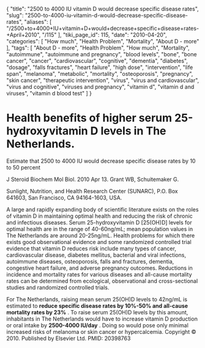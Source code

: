 {
    "title": "2500 to 4000 IU vitamin D would decrease specific disease rates",
    "slug": "2500-to-4000-iu-vitamin-d-would-decrease-specific-disease-rates",
    "aliases": [
        "/2500+to+4000+IU+vitamin+D+would+decrease+specific+disease+rates-+April+2010",
        "/115"
    ],
    "tiki_page_id": 115,
    "date": "2010-04-20",
    "categories": [
        "How much",
        "Health Problem",
        "Mortality",
        "About D - more"
    ],
    "tags": [
        "About D - more",
        "Health Problem",
        "How much",
        "Mortality",
        "autoimmune",
        "autoimmune and pregnancy",
        "blood levels",
        "bone",
        "bone cancer",
        "cancer",
        "cardiovascular",
        "cognitive",
        "dementia",
        "diabetes",
        "dosage",
        "falls fractures",
        "heart failure",
        "high dose",
        "intervention",
        "life span",
        "melanoma",
        "metabolic",
        "mortality",
        "osteoporosis",
        "pregnancy",
        "skin cancer",
        "therapeutic intervention",
        "virus",
        "virus and cardiovascular",
        "virus and cognitive",
        "viruses and pregnancy",
        "vitamin d",
        "vitamin d and viruses",
        "vitamin d blood test"
    ]
}


# Health benefits of higher serum 25-hydroxyvitamin D levels in The Netherlands.

Estimate that 2500 to 4000 IU would decrease specific disease rates by 10 to 50 percent

J Steroid Biochem Mol Biol. 2010 Apr 13.  Grant WB, Schuitemaker G.

Sunlight, Nutrition, and Health Research Center (SUNARC), P.O. Box 641603, San Francisco, CA 94164-1603, USA.

A large and rapidly expanding body of scientific literature exists on the roles of vitamin D in maintaining optimal health and reducing the risk of chronic and infectious diseases. Serum 25-hydroxyvitamin D <span>[25(OH)D]</span> levels for optimal health are in the range of 40-60ng/mL; mean population values in The Netherlands are around 20-25ng/mL. Health problems for which there exists good observational evidence and some randomized controlled trial evidence that vitamin D reduces risk include many types of cancer, cardiovascular disease, diabetes mellitus, bacterial and viral infections, autoimmune diseases, osteoporosis, falls and fractures, dementia, congestive heart failure, and adverse pregnancy outcomes. Reductions in incidence and mortality rates for various diseases and all-cause mortality rates can be determined from ecological, observational and cross-sectional studies and randomized controlled trials. 

For The Netherlands, raising mean serum 25(OH)D levels to 42ng/mL is estimated to  **reduce specific disease rates by 10%-50% and all-cause mortality rates by 23%** . To raise serum 25(OH)D levels by this amount, inhabitants in The Netherlands would have to increase vitamin D production or oral intake by  **2500-4000 IU/day** . Doing so would pose only minimal increased risks of melanoma or skin cancer or hypercalcemia. Copyright © 2010. Published by Elsevier Ltd. PMID: 20398763